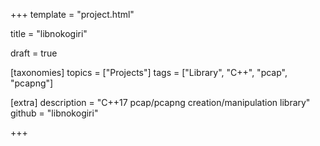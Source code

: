 +++
template = "project.html"

title = "libnokogiri"

draft = true

[taxonomies]
topics = ["Projects"]
tags = ["Library", "C++", "pcap", "pcapng"]

[extra]
description = "C++17 pcap/pcapng creation/manipulation library"
github = "libnokogiri"

+++

